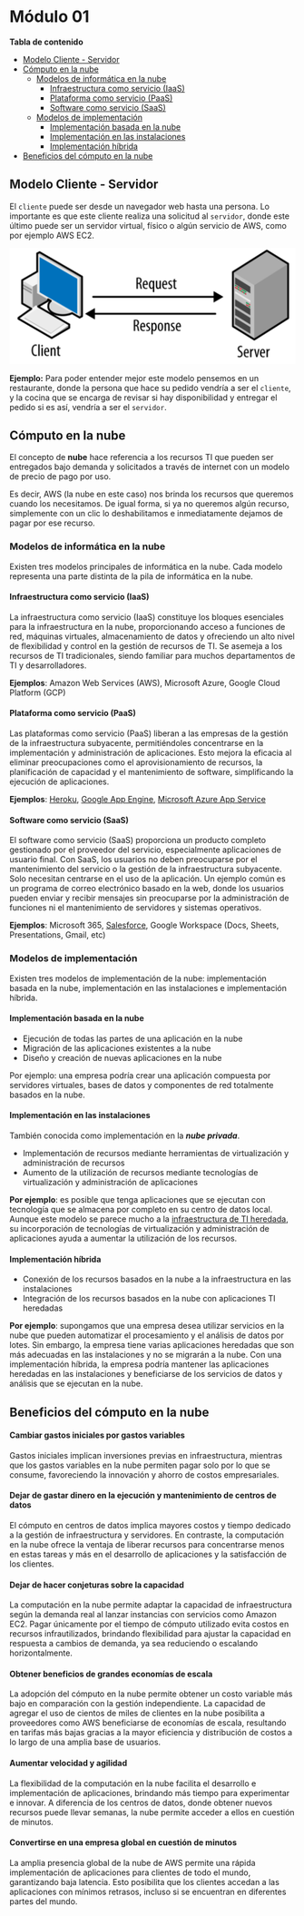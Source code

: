 # Módulo 01

**Tabla de contenido**

- [Modelo Cliente - Servidor](#Modelo%20Cliente%20-%20Servidor)
- [Cómputo en la nube](#C%C3%B3mputo%20en%20la%20nube)
	- [Modelos de informática en la nube](#Modelos%20de%20inform%C3%A1tica%20en%20la%20nube)
		- [Infraestructura como servicio (IaaS)](#Infraestructura%20como%20servicio%20(IaaS))
		- [Plataforma como servicio (PaaS)](#Plataforma%20como%20servicio%20(PaaS))
		- [Software como servicio (SaaS)](#Software%20como%20servicio%20(SaaS))
	- [Modelos de implementación](#Modelos%20de%20implementaci%C3%B3n)
		- [Implementación basada en la nube](#Implementaci%C3%B3n%20basada%20en%20la%20nube)
		- [Implementación en las instalaciones](#Implementaci%C3%B3n%20en%20las%20instalaciones)
		- [Implementación híbrida](#Implementaci%C3%B3n%20h%C3%ADbrida)
- [Beneficios del cómputo en la nube](#Beneficios%20del%20c%C3%B3mputo%20en%20la%20nube)

## Modelo Cliente - Servidor

El `cliente` puede ser desde un navegador web hasta una persona. Lo importante es que este cliente realiza una solicitud al `servidor`, donde este último puede ser un servidor virtual, físico o algún servicio de AWS, como por ejemplo AWS EC2.

![Modelo Cliente Servidor](client_server_model.png)

**Ejemplo:** Para poder entender mejor este modelo pensemos en un restaurante, donde la persona que hace su pedido vendría a ser el `cliente`, y la cocina que se encarga de revisar si hay disponibilidad y entregar el pedido si es así, vendría a ser el `servidor`.

## Cómputo en la nube

El concepto de **nube** hace referencia a los recursos TI que pueden ser entregados bajo demanda y solicitados a través de internet con un modelo de precio de pago por uso.

Es decir, AWS (la nube en este caso) nos brinda los recursos que queremos cuando los necesitamos. De igual forma, si ya no queremos algún recurso, simplemente con un clic lo deshabilitamos e inmediatamente dejamos de pagar por ese recurso.

### Modelos de informática en la nube

Existen tres modelos principales de informática en la nube. Cada modelo representa una parte distinta de la pila de informática en la nube.

#### Infraestructura como servicio (IaaS)

La infraestructura como servicio (IaaS) constituye los bloques esenciales para la infraestructura en la nube, proporcionando acceso a funciones de red, máquinas virtuales, almacenamiento de datos y ofreciendo un alto nivel de flexibilidad y control en la gestión de recursos de TI. Se asemeja a los recursos de TI tradicionales, siendo familiar para muchos departamentos de TI y desarrolladores.

**Ejemplos**: Amazon Web Services (AWS), Microsoft Azure, Google Cloud Platform (GCP)

#### Plataforma como servicio (PaaS)

Las plataformas como servicio (PaaS) liberan a las empresas de la gestión de la infraestructura subyacente, permitiéndoles concentrarse en la implementación y administración de aplicaciones. Esto mejora la eficacia al eliminar preocupaciones como el aprovisionamiento de recursos, la planificación de capacidad y el mantenimiento de software, simplificando la ejecución de aplicaciones.

**Ejemplos**: [Heroku](https://www.heroku.com/what), [Google App Engine](https://cloud.google.com/appengine?hl=es-419), [Microsoft Azure App Service](https://learn.microsoft.com/es-es/azure/app-service/overview)
#### Software como servicio (SaaS)

El software como servicio (SaaS) proporciona un producto completo gestionado por el proveedor del servicio, especialmente aplicaciones de usuario final. Con SaaS, los usuarios no deben preocuparse por el mantenimiento del servicio o la gestión de la infraestructura subyacente. Solo necesitan centrarse en el uso de la aplicación. Un ejemplo común es un programa de correo electrónico basado en la web, donde los usuarios pueden enviar y recibir mensajes sin preocuparse por la administración de funciones ni el mantenimiento de servidores y sistemas operativos.

**Ejemplos**: Microsoft 365, [Salesforce](https://www.salesforce.com/mx/products/what-is-salesforce/), Google Workspace (Docs, Sheets, Presentations, Gmail, etc)
### Modelos de implementación

Existen tres modelos de implementación de la nube: implementación basada en la nube, implementación en las instalaciones e implementación híbrida.

#### Implementación basada en la nube

- Ejecución de todas las partes de una aplicación en la nube
- Migración de las aplicaciones existentes a la nube
- Diseño y creación de nuevas aplicaciones en la nube

Por ejemplo: una empresa podría crear una aplicación compuesta por servidores virtuales, bases de datos y componentes de red totalmente basados en la nube.

#### Implementación en las instalaciones

También conocida como implementación en la ***nube privada***.

- Implementación de recursos mediante herramientas de virtualización y administración de recursos
- Aumento de la utilización de recursos mediante tecnologías de virtualización y administración de aplicaciones

**Por ejemplo**: es posible que tenga aplicaciones que se ejecutan con tecnología que se almacena por completo en su centro de datos local. Aunque este modelo se parece mucho a la [infraestructura de TI heredada](https://blog-es.lac.tdsynnex.com/infraestructura-heredada-por-que-puede-costar-muy-caro-y-como-solucionar-el-problema), su incorporación de tecnologías de virtualización y administración de aplicaciones ayuda a aumentar la utilización de los recursos.
#### Implementación híbrida

- Conexión de los recursos basados en la nube a la infraestructura en las instalaciones
- Integración de los recursos basados en la nube con aplicaciones TI heredadas

**Por ejemplo**: supongamos que una empresa desea utilizar servicios en la nube que pueden automatizar el procesamiento y el análisis de datos por lotes. Sin embargo, la empresa tiene varias aplicaciones heredadas que son más adecuadas en las instalaciones y no se migrarán a la nube. Con una implementación híbrida, la empresa podría mantener las aplicaciones heredadas en las instalaciones y beneficiarse de los servicios de datos y análisis que se ejecutan en la nube.

## Beneficios del cómputo en la nube

#### Cambiar gastos iniciales por gastos variables

Gastos iniciales implican inversiones previas en infraestructura, mientras que los gastos variables en la nube permiten pagar solo por lo que se consume, favoreciendo la innovación y ahorro de costos empresariales.

####  Dejar de gastar dinero en la ejecución y mantenimiento de centros de datos

El cómputo en centros de datos implica mayores costos y tiempo dedicado a la gestión de infraestructura y servidores. En contraste, la computación en la nube ofrece la ventaja de liberar recursos para concentrarse menos en estas tareas y más en el desarrollo de aplicaciones y la satisfacción de los clientes.

#### Dejar de hacer conjeturas sobre la capacidad
  
La computación en la nube permite adaptar la capacidad de infraestructura según la demanda real al lanzar instancias con servicios como Amazon EC2. Pagar únicamente por el tiempo de cómputo utilizado evita costos en recursos infrautilizados, brindando flexibilidad para ajustar la capacidad en respuesta a cambios de demanda, ya sea reduciendo o escalando horizontalmente.

#### Obtener beneficios de grandes economías de escala

La adopción del cómputo en la nube permite obtener un costo variable más bajo en comparación con la gestión independiente. La capacidad de agregar el uso de cientos de miles de clientes en la nube posibilita a proveedores como AWS beneficiarse de economías de escala, resultando en tarifas más bajas gracias a la mayor eficiencia y distribución de costos a lo largo de una amplia base de usuarios.
#### Aumentar velocidad y agilidad

La flexibilidad de la computación en la nube facilita el desarrollo e implementación de aplicaciones, brindando más tiempo para experimentar e innovar. A diferencia de los centros de datos, donde obtener nuevos recursos puede llevar semanas, la nube permite acceder a ellos en cuestión de minutos.

#### Convertirse en una empresa global en cuestión de minutos
  
La amplia presencia global de la nube de AWS permite una rápida implementación de aplicaciones para clientes de todo el mundo, garantizando baja latencia. Esto posibilita que los clientes accedan a las aplicaciones con mínimos retrasos, incluso si se encuentran en diferentes partes del mundo. 
